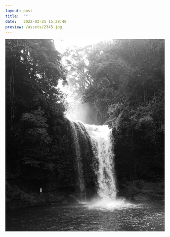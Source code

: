 ```yaml
---
layout: post
title:  ""
date:   2022-02-21 15:39:40
preview: /assets/2345.jpg
---
```


![Picture 1](/assets/2345.jpg)